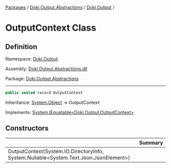[Packages](../../README.md) / [Doki.Output.Abstractions](../README.md) / [Doki.Output](README.md) / 

# OutputContext Class

## Definition

Namespace: [Doki.Output](README.md)

Assembly: [Doki.Output.Abstractions.dll](../README.md)

Package: [Doki.Output.Abstractions](https://www.nuget.org/packages/Doki.Output.Abstractions)

---

```csharp
public sealed record OutputContext
```

Inheritance: [System.Object](https://learn.microsoft.com/en-us/dotnet/api/System.Object) → OutputContext

Implements: [System.IEquatable&lt;Doki.Output.OutputContext&gt;](https://learn.microsoft.com/en-us/dotnet/api/System.IEquatable&lt;Doki.Output.OutputContext&gt;)

## Constructors

|   |Summary|
|---|---|
|OutputContext(System.IO.DirectoryInfo, System.Nullable&lt;System.Text.Json.JsonElement&gt;)||


